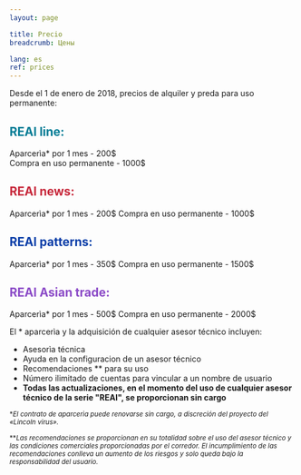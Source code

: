 ```yaml
---
layout: page

title: Precio
breadcrumb: Цены

lang: es
ref: prices
---
```


Desde el 1 de enero de 2018, precios de alquiler y preda para uso permanente:

## <span style="color:#007c95">REAl line:</span>

Aparcerìa* por 1 mes - 200$  
Compra en uso permanente - 1000$

## <span style="color:#c7283b">REAl news:</span>

Aparcerìa* por 1 mes - 200$ 
Compra en uso permanente - 1000$

## <span style="color:#0a3ea8">REAl patterns:</span>

Aparcerìa* por 1 mes - 350$ 
Compra en uso permanente - 1500$

## <span style="color:#8b4ac7">REAl Asian trade:</span>

Aparcerìa* por 1 mes - 500$ 
Compra en uso permanente - 2000$

El * aparcerìa y la adquisición de cualquier asesor técnico incluyen:

- Asesorìa técnica
- Ayuda en la configuracion de un asesor técnico
- Recomendaciones ** para su uso
- Número ilimitado de cuentas para vincular a un nombre de usuario
- **Todas las actualizaciones, en el momento del uso de cualquier asesor técnico de la serie "REAl", se proporcionan sin cargo**


<small>\*_El contrato de aparcerìa puede renovarse sin cargo, a discreción del proyecto del «Lincoln virus»._</small>

<small>\*\*_Las recomendaciones se proporcionan en su totalidad sobre el uso del asesor técnico y las condiciones comerciales proporcionadas por el corredor. El incumplimiento de las recomendaciones conlleva un aumento de los riesgos y solo queda bajo la responsabilidad del usuario._</small>
